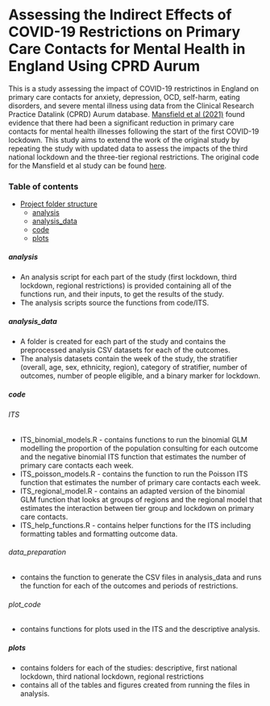 # Assessing the Indirect Effects of COVID-19 Restrictions on Primary Care Contacts for Mental Health in England Using CPRD Aurum

This is a study assessing the impact of COVID-19 restrictinos in England on primary care contacts for anxiety, depression, OCD, self-harm, eating disorders, and severe mental illness using data from the Clinical Research Practice Datalink (CPRD) Aurum database. [Mansfield et al (2021)](https://www.thelancet.com/journals/landig/article/PIIS2589-7500(21)00017-0/fulltext) found evidence that there had been a significant reduction in primary care contacts for mental health illnesses following the start of the first COVID-19 lockdown. This study aims to extend the work of the original study by repeating the study with updated data to assess the impacts of the third national lockdown and the three-tier regional restrictions. The original code for the Mansfield et al study can be found [here](https://github.com/johntaz/COVID-Collateral).

### Table of contents
- [Project folder structure](#project-folder-structure)
  + [analysis](#analysis)
  + [analysis_data](#analysis_data)
  + [code](#code)
  + [plots](#plots)

##### analysis

- An analysis script for each part of the study (first lockdown, third lockdown, regional restrictions) is provided containing all of the functions run, and their inputs, to get the results of the study. 
- The analysis scripts source the functions from code/ITS.

##### analysis_data

- A folder is created for each part of the study and contains the preprocessed analysis CSV datasets for each of the outcomes.
- The analysis datasets contain the week of the study, the stratifier (overall, age, sex, ethnicity, region), category of stratifier, number of outcomes, number of people eligible, and a binary marker for lockdown.

##### code

###### ITS

- ITS_binomial_models.R - contains functions to run the binomial GLM modelling the proportion of the population consulting for each outcome and the negative binomial ITS function that estimates the number of primary care contacts each week.
- ITS_poisson_models.R - contains the function to run the Poisson ITS function that estimates the number of primary care contacts each week.
- ITS_regional_model.R - contains an adapted version of the binomial GLM function that looks at groups of regions and the regional model that estimates the interaction between tier group and lockdown on primary care contacts.
- ITS_help_functions.R - contains helper functions for the ITS including formatting tables and formatting outcome data.

###### data_preparation

- contains the function to generate the CSV files in analysis_data and runs the function for each of the outcomes and periods of restrictions.

###### plot_code

- contains functions for plots used in the ITS and the descriptive analysis.

##### plots

- contains folders for each of the studies: descriptive, first national lockdown, third national lockdown, regional restrictions
- contains all of the tables and figures created from running the files in analysis.


